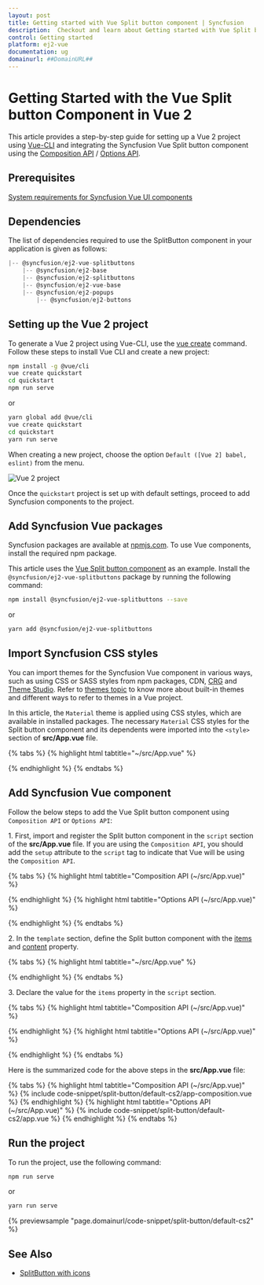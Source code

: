 ```yaml
---
layout: post
title: Getting started with Vue Split button component | Syncfusion
description:  Checkout and learn about Getting started with Vue Split button component of Syncfusion Essential JS 2 and more details.
control: Getting started 
platform: ej2-vue
documentation: ug
domainurl: ##DomainURL##
---
```


# Getting Started with the Vue Split button Component in Vue 2

This article provides a step-by-step guide for setting up a Vue 2 project using [Vue-CLI](https://cli.vuejs.org/) and integrating the Syncfusion Vue Split button component using the [Composition API](https://vuejs.org/guide/introduction.html#composition-api) / [Options API](https://vuejs.org/guide/introduction.html#options-api).

## Prerequisites

[System requirements for Syncfusion Vue UI components](https://ej2.syncfusion.com/vue/documentation/system-requirements/)

## Dependencies

The list of dependencies required to use the SplitButton component in your application is given as follows:

```js
|-- @syncfusion/ej2-vue-splitbuttons
    |-- @syncfusion/ej2-base
    |-- @syncfusion/ej2-splitbuttons
    |-- @syncfusion/ej2-vue-base
    |-- @syncfusion/ej2-popups
        |-- @syncfusion/ej2-buttons
```

## Setting up the Vue 2 project

To generate a Vue 2 project using Vue-CLI, use the [vue create](https://cli.vuejs.org/#getting-started) command. Follow these steps to install Vue CLI and create a new project:

```bash
npm install -g @vue/cli
vue create quickstart
cd quickstart
npm run serve
```

or

```bash
yarn global add @vue/cli
vue create quickstart
cd quickstart
yarn run serve
```

When creating a new project, choose the option `Default ([Vue 2] babel, eslint)` from the menu.

![Vue 2 project](../appearance/images/vue2-terminal.png)

Once the `quickstart` project is set up with default settings, proceed to add Syncfusion components to the project.

## Add Syncfusion Vue packages

Syncfusion packages are available at [npmjs.com](https://www.npmjs.com/search?q=ej2-vue). To use Vue components, install the required npm package.

This article uses the [Vue Split button component](https://www.syncfusion.com/vue-components/vue-split-button) as an example. Install the `@syncfusion/ej2-vue-splitbuttons` package by running the following command:

```bash
npm install @syncfusion/ej2-vue-splitbuttons --save
```
or

```bash
yarn add @syncfusion/ej2-vue-splitbuttons
```

## Import Syncfusion CSS styles

You can import themes for the Syncfusion Vue component in various ways, such as using CSS or SASS styles from npm packages, CDN, [CRG](https://ej2.syncfusion.com/javascript/documentation/common/custom-resource-generator/) and [Theme Studio](https://ej2.syncfusion.com/vue/documentation/appearance/theme-studio/). Refer to [themes topic](https://ej2.syncfusion.com/vue/documentation/appearance/theme/) to know more about built-in themes and different ways to refer to themes in a Vue project.

In this article, the `Material` theme is applied using CSS styles, which are available in installed packages. The necessary `Material` CSS styles for the Split button component and its dependents were imported into the `<style>` section of **src/App.vue** file.

{% tabs %}
{% highlight html tabtitle="~/src/App.vue" %}

<style>
@import '../node_modules/@syncfusion/ej2-base/styles/material.css';
@import '../node_modules/@syncfusion/ej2-buttons/styles/material.css';
@import '../node_modules/@syncfusion/ej2-popups/styles/material.css';
@import '../node_modules/@syncfusion/ej2-splitbuttons/styles/material.css';
</style>

{% endhighlight %}
{% endtabs %}

## Add Syncfusion Vue component

Follow the below steps to add the Vue Split button component using `Composition API` or `Options API`:

1\. First, import and register the Split button component in the `script` section of the **src/App.vue** file. If you are using the `Composition API`, you should add the `setup` attribute to the `script` tag to indicate that Vue will be using the `Composition API`.

{% tabs %}
{% highlight html tabtitle="Composition API (~/src/App.vue)" %}

<script setup>
import { SplitButtonComponent as EjsSplitbutton } from "@syncfusion/ej2-vue-splitbuttons";
</script>

{% endhighlight %}
{% highlight html tabtitle="Options API (~/src/App.vue)" %}

<script>
import { SplitButtonComponent } from "@syncfusion/ej2-vue-splitbuttons";
export default {
    components: {
        'ejs-splitbutton': SplitButtonComponent
    }
}
</script>

{% endhighlight %}
{% endtabs %}

2\. In the `template` section, define the Split button component with the [items](https://ej2.syncfusion.com/vue/documentation/api/split-button#items) and [content](https://ej2.syncfusion.com/vue/documentation/api/split-button#content) property. 

{% tabs %}
{% highlight html tabtitle="~/src/App.vue" %}

<template>
<ejs-splitbutton :items='items' content='Paste'></ejs-splitbutton>
</template>

{% endhighlight %}
{% endtabs %}

3\. Declare the value for the `items` property in the `script` section.

{% tabs %}
{% highlight html tabtitle="Composition API (~/src/App.vue)" %}

<script>
const items = [
{
    text: 'Cut'
},
{
    text: 'Copy'
},
{
    text: 'Paste'
}];
</script>

{% endhighlight %}
{% highlight html tabtitle="Options API (~/src/App.vue)" %}

<script>
data () {
    return {
        items:[
        {
            text: 'Cut'
        },
        {
            text: 'Copy'
        },
        {
            text: 'Paste'
        }]
    };
}
</script>

{% endhighlight %}
{% endtabs %}

Here is the summarized code for the above steps in the **src/App.vue** file:

{% tabs %}
{% highlight html tabtitle="Composition API (~/src/App.vue)" %}
{% include code-snippet/split-button/default-cs2/app-composition.vue %}
{% endhighlight %}
{% highlight html tabtitle="Options API (~/src/App.vue)" %}
{% include code-snippet/split-button/default-cs2/app.vue %}
{% endhighlight %}
{% endtabs %}

## Run the project

To run the project, use the following command:

```bash
npm run serve
```

or

```bash
yarn run serve
```
        
{% previewsample "page.domainurl/code-snippet/split-button/default-cs2" %}

## See Also

* [SplitButton with icons](./icons-and-separator#splitbutton-icons)